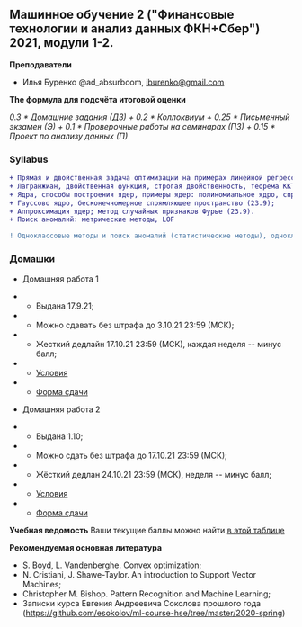 ## Машинное обучение 2 ("Финансовые технологии и анализ данных ФКН+Сбер") 2021, модули 1-2.

**Преподаватели**
- Илья Буренко @ad_absurboom, iburenko@gmail.com

**The формула для подсчёта итоговой оценки**

*0.3 * Домашние задания (ДЗ) + 0.2 * Коллоквиум + 0.25 * Письменный экзамен (Э) + 0.1 * Проверочные работы на семинарах (ПЗ) + 0.15 * Проект по анализу данных (П)*

###  Syllabus
```diff
+ Прямая и двойственная задача оптимизации на примерах линейной регрессии и SVM; (9.9)
+ Лагранжиан, двойственная функция, строгая двойственность, теорема ККТ (16.9);
+ Ядра, способы построения ядер, примеры ядер: полиномиальное ядро, спрямляющие пространства (16.9);
+ Гауссово ядро, бесконечномерное спрямляющее пространство (23.9);
+ Аппроксимация ядер; метод случайных признаков Фурье (23.9).
+ Поиск аномалий: метрические методы, LOF

! Одноклассовые методы и поиск аномалий (статистические методы), одноклассовый SVM (23.9)
```

### Домашки
- Домашняя работа 1
- - Выдана 17.9.21;
- - Можно сдавать без штрафа до 3.10.21 23:59 (МСК);
- - Жесткий дедлайн 17.10.21 23:59 (МСК), каждая неделя -- минус балл;
- - [Условия](https://github.com/totalitarian-rap/fintech_hse_ml2_2122/blob/main/homeworks/hw1.pdf)
- - [Форма сдачи](https://forms.gle/G7zhm1Un1u5wXpQf7)

- Домашняя работа 2
- - Выдана 1.10;
- - Можно сдать без штрафа до 17.10.21 23:59 (МСК);
- - Жёсткий дедлан 24.10.21 23:59 (МСК), неделя -- минус балл;
- - [Условия](https://github.com/totalitarian-rap/fintech_hse_ml2_2122/blob/main/homeworks/hw2.ipynb)
- - [Форма сдачи](https://forms.gle/ZzCaqRj6bmfpSpyL7)

**Учебная ведомость**
Ваши текущие баллы можно найти [в этой таблице](https://docs.google.com/spreadsheets/d/1ouXQTRwwbQfOU0MZ_HtUeIs42QcZivnG60GC6CXSLtw/edit?usp=sharing)

**Рекомендуемая основная литература** 
- S. Boyd, L. Vandenberghe. Convex optimization;
- N. Cristiani, J. Shawe-Taylor. An introduction to Support Vector Machines;
- Christopher M. Bishop. Pattern Recognition and Machine Learning;
- Записки курса Евгения Андреевича Соколова прошлого года (https://github.com/esokolov/ml-course-hse/tree/master/2020-spring)

